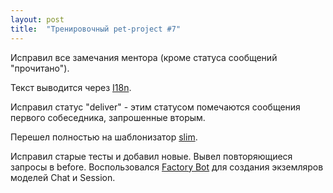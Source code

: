 ```yaml
---
layout: post
title:  "Тренировочный pet-project #7"
---
```

Исправил все замечания ментора (кроме статуса сообщений "прочитано").

Текст выводится через [I18n](http://rusrails.ru/rails-internationalization-i18n-api).

Исправил статус "deliver" - этим статусом помечаются сообщения первого собеседника, запрошенные вторым.

Перешел полностью на шаблонизатор [slim](https://github.com/slim-template/slim).

Исправил старые тесты и добавил новые. Вывел повторяющиеся запросы в before. Воспользовался [Factory Bot](https://github.com/thoughtbot/factory_bot_rails) для создания экземляров моделей Chat и Session.
